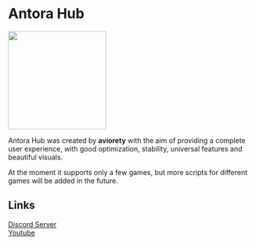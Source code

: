 # Antora Hub
<img src = "https://github.com/aviorety/Antora/assets/101004266/5f01adca-b044-4112-b682-699269d45ad9" width = "200" />

Antora Hub was created by __aviorety__ with the aim of providing a complete user experience, with good optimization, stability, universal features and beautiful visuals.

At the moment it supports only a few games, but more scripts for different games will be added in the future.

## Links
[Discord Server](https://discord.gg/mMsycRWM) \
[Youtube](https://www.youtube.com/@lorevity/featured)
